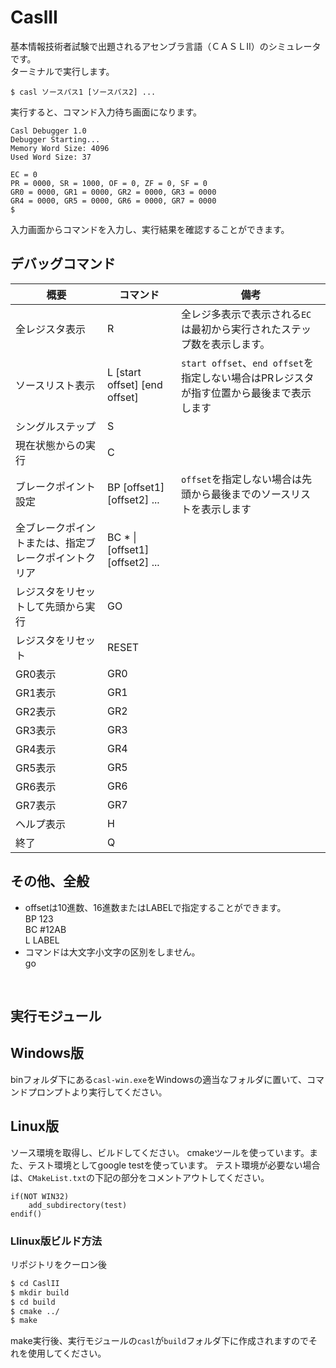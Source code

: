 # CaslII

基本情報技術者試験で出題されるアセンブラ言語（ＣＡＳＬII）のシミュレータです。</br>
ターミナルで実行します。

```shell
$ casl ソースパス1 [ソースパス2] ...
```

実行すると、コマンド入力待ち画面になります。

```text
Casl Debugger 1.0
Debugger Starting...
Memory Word Size: 4096
Used Word Size: 37

EC = 0
PR = 0000, SR = 1000, OF = 0, ZF = 0, SF = 0
GR0 = 0000, GR1 = 0000, GR2 = 0000, GR3 = 0000
GR4 = 0000, GR5 = 0000, GR6 = 0000, GR7 = 0000
$
```

入力画面からコマンドを入力し、実行結果を確認することができます。


デバッグコマンド
-

概要 | コマンド | 備考
---- | ---- | -----
全レジスタ表示 | R | 全レジ多表示で表示される`EC`は最初から実行されたステップ数を表示します。
ソースリスト表示 | L [start offset] [end offset] | `start offset`、`end offset`を指定しない場合はPRレジスタが指す位置から最後まで表示します
シングルステップ | S 
現在状態からの実行 | C
ブレークポイント設定 | BP [offset1] [offset2] ... | `offset`を指定しない場合は先頭から最後までのソースリストを表示します
全ブレークポイントまたは、指定ブレークポイントクリア | BC * \| [offset1] [offset2] ...
レジスタをリセットして先頭から実行 | GO
レジスタをリセット | RESET
GR0表示 | GR0
GR1表示 | GR1
GR2表示 | GR2
GR3表示 | GR3
GR4表示 | GR4
GR5表示 | GR5
GR6表示 | GR6
GR7表示 | GR7
ヘルプ表示 | H
終了 | Q

その他、全般
-

* offsetは10進数、16進数またはLABELで指定することができます。
<br/> BP 123 <br/> BC #12AB  <br/> L LABEL
* コマンドは大文字小文字の区別をしません。
<br/> go
<br/>

実行モジュール
-


## Windows版

binフォルダ下にある`casl-win.exe`をWindowsの適当なフォルダに置いて、コマンドプロンプトより実行してください。

## Linux版

ソース環境を取得し、ビルドしてください。
cmakeツールを使っています。また、テスト環境としてgoogle testを使っています。
テスト環境が必要ない場合は、`CMakeList.txt`の下記の部分をコメントアウトしてください。
```text
if(NOT WIN32)
    add_subdirectory(test)
endif()
```

### Llinux版ビルド方法
リポジトリをクーロン後
```bash
$ cd CaslII
$ mkdir build
$ cd build
$ cmake ../
$ make
```
make実行後、実行モジュールの`casl`が`build`フォルダ下に作成されますのでそれを使用してください。





